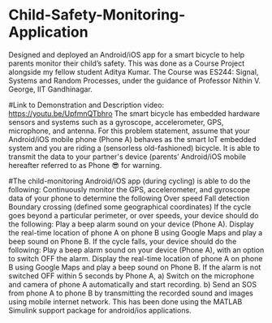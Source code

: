 # Child-Safety-Monitoring-Application

Designed and deployed an Android/iOS app for a smart bicycle to help parents monitor their child’s safety. This was done as a Course Project alongside my fellow student Aditya Kumar. The Course was ES244: Signal, Systems and Random Processes, under the guidance of Professor Nithin V. George, IIT Gandhinagar.

#Link to Demonstration and Description video: https://youtu.be/UpfmnQTbhro
The smart bicycle has embedded hardware sensors and systems such as a gyroscope, accelerometer, GPS, microphone, and antenna. For this problem statement, assume that your Android/iOS mobile phone (Phone A) behaves as the smart IoT embedded system and you are riding a (sensorless old-fashioned) bicycle. It is able to transmit the data to your partner's device (parents’ Android/iOS mobile hereafter referred to as Phone 😎 for warning.

#The child-monitoring Android/iOS app (during cycling) is able to do the following:
Continuously monitor the GPS, accelerometer, and gyroscope data of your phone to determine the following
Over speed
Fall detection
Boundary crossing (defined some geographical coordinates)
If the cycle goes beyond a particular perimeter, or over speeds, your device should do the following: Play a beep alarm sound on your device (Phone A). Display the real-time location of phone A on phone B using Google Maps and play a beep sound on Phone B.
If the cycle falls, your device should do the following: Play a beep alarm sound on your device (Phone A), with an option to switch OFF the alarm. Display the real-time location of phone A on phone B using Google Maps and play a beep sound on Phone B. If the alarm is not switched OFF within 5 seconds by Phone A, a) Switch on the microphone and camera of phone A automatically and start recording. b) Send an SOS from phone A to phone B by transmitting the recorded sound and images using mobile internet network.
This has been done using the MATLAB Simulink support package for android/ios applications.
